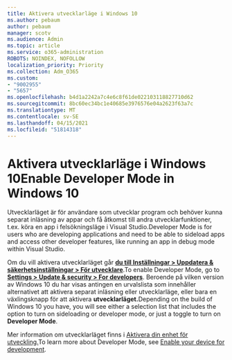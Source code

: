 ```yaml
---
title: Aktivera utvecklarläge i Windows 10
ms.author: pebaum
author: pebaum
manager: scotv
ms.audience: Admin
ms.topic: article
ms.service: o365-administration
ROBOTS: NOINDEX, NOFOLLOW
localization_priority: Priority
ms.collection: Adm_O365
ms.custom:
- "9002955"
- "5657"
ms.openlocfilehash: b4d1a2242a7c4e6c8f61de022103118827710d62
ms.sourcegitcommit: 8bc60ec34bc1e40685e3976576e04a2623f63a7c
ms.translationtype: MT
ms.contentlocale: sv-SE
ms.lasthandoff: 04/15/2021
ms.locfileid: "51814318"
---
```

# <a name="enable-developer-mode-in-windows-10"></a><span data-ttu-id="90ffb-102">Aktivera utvecklarläge i Windows 10</span><span class="sxs-lookup"><span data-stu-id="90ffb-102">Enable Developer Mode in Windows 10</span></span>

<span data-ttu-id="90ffb-103">Utvecklarläget är för användare som utvecklar program och behöver kunna separat inläsning av appar och få åtkomst till andra utvecklarfunktioner, t.ex. köra en app i felsökningsläge i Visual Studio.</span><span class="sxs-lookup"><span data-stu-id="90ffb-103">Developer Mode is for users who are developing applications and need to be able to sideload apps and access other developer features, like running an app in debug mode within Visual Studio.</span></span>

<span data-ttu-id="90ffb-104">Om du vill aktivera utvecklarläget går **[du till Inställningar > Uppdatera & säkerhetsinställningar > För utvecklare](ms-settings:developers?activationSource=GetHelp)**.</span><span class="sxs-lookup"><span data-stu-id="90ffb-104">To enable Developer Mode, go to **[Settings > Update & security > For developers](ms-settings:developers?activationSource=GetHelp)**.</span></span> <span data-ttu-id="90ffb-105">Beroende på vilken version av Windows 10 du har visas antingen en urvalslista som innehåller alternativet att aktivera separat inläsning eller utvecklarläge, eller bara en växlingsknapp för att aktivera **utvecklarläget.**</span><span class="sxs-lookup"><span data-stu-id="90ffb-105">Depending on the build of Windows 10 you have, you will see either a selection list that includes the option to turn on sideloading or developer mode, or just a toggle to turn on **Developer Mode**.</span></span>

<span data-ttu-id="90ffb-106">Mer information om utvecklarläget finns i [Aktivera din enhet för utveckling.](https://docs.microsoft.com/windows/uwp/get-started/enable-your-device-for-development)</span><span class="sxs-lookup"><span data-stu-id="90ffb-106">To learn more about Developer Mode, see [Enable your device for development](https://docs.microsoft.com/windows/uwp/get-started/enable-your-device-for-development).</span></span>
